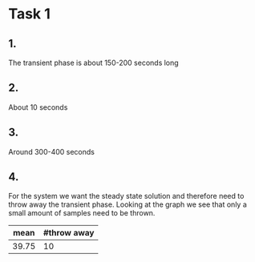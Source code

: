 # Task 1

## 1.

The transient phase is about 150-200 seconds long

## 2.

About 10 seconds 

## 3.

Around 300-400 seconds


## 4.

For the system we want the steady state solution and therefore need to throw away the transient phase. Looking at the graph we see that only a small amount of samples need to be thrown.

| mean  | #throw away |
| ----- | ----------- |
| 39.75 | 10          |
